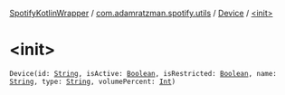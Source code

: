[SpotifyKotlinWrapper](../../index.md) / [com.adamratzman.spotify.utils](../index.md) / [Device](index.md) / [&lt;init&gt;](./-init-.md)

# &lt;init&gt;

`Device(id: `[`String`](https://kotlinlang.org/api/latest/jvm/stdlib/kotlin/-string/index.html)`, isActive: `[`Boolean`](https://kotlinlang.org/api/latest/jvm/stdlib/kotlin/-boolean/index.html)`, isRestricted: `[`Boolean`](https://kotlinlang.org/api/latest/jvm/stdlib/kotlin/-boolean/index.html)`, name: `[`String`](https://kotlinlang.org/api/latest/jvm/stdlib/kotlin/-string/index.html)`, type: `[`String`](https://kotlinlang.org/api/latest/jvm/stdlib/kotlin/-string/index.html)`, volumePercent: `[`Int`](https://kotlinlang.org/api/latest/jvm/stdlib/kotlin/-int/index.html)`)`